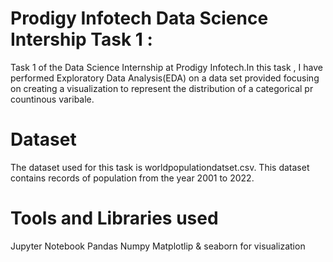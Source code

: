 
 # Prodigy Infotech Data Science Intership Task 1 :

 
 Task 1 of the Data Science Internship at Prodigy Infotech.In this task , I have performed Exploratory Data Analysis(EDA) on a data set provided focusing on creating a visualization to represent the distribution of a categorical pr countinous varibale.

# Dataset 
The dataset used for this task is worldpopulationdatset.csv. This dataset contains records of population from the year 2001 to 2022.

# Tools and Libraries used
Jupyter Notebook
Pandas
Numpy
Matplotlip & seaborn for visualization


